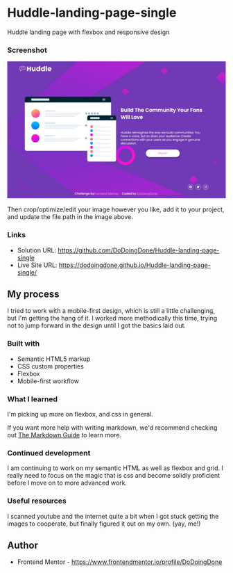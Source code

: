 # Huddle-landing-page-single
Huddle landing page with flexbox and responsive design

### Screenshot

![](./huddle-desktop-jpg.jpg)

Then crop/optimize/edit your image however you like, add it to your project, and update the file path in the image above.


### Links

- Solution URL: https://github.com/DoDoingDone/Huddle-landing-page-single
- Live Site URL: https://dodoingdone.github.io/Huddle-landing-page-single/

## My process

I tried to work with a mobile-first design, which is still a little challenging, but I'm getting the hang of it.  I worked more methodically this time, trying not to jump forward in the design until I got the basics laid out.

### Built with

- Semantic HTML5 markup
- CSS custom properties
- Flexbox
- Mobile-first workflow

### What I learned

I'm picking up more on flexbox, and css in general.  

If you want more help with writing markdown, we'd recommend checking out [The Markdown Guide](https://www.markdownguide.org/) to learn more.


### Continued development

I am continuing to work on my semantic HTML as well as flexbox and grid.  I really need to focus on the magic that is css and become solidly proficient before I move on to more advanced work.


### Useful resources

I scanned youtube and the internet quite a bit when I got stuck getting the images to cooperate, but finally figured it out on my own. (yay, me!)

## Author
- Frontend Mentor - https://www.frontendmentor.io/profile/DoDoingDone
